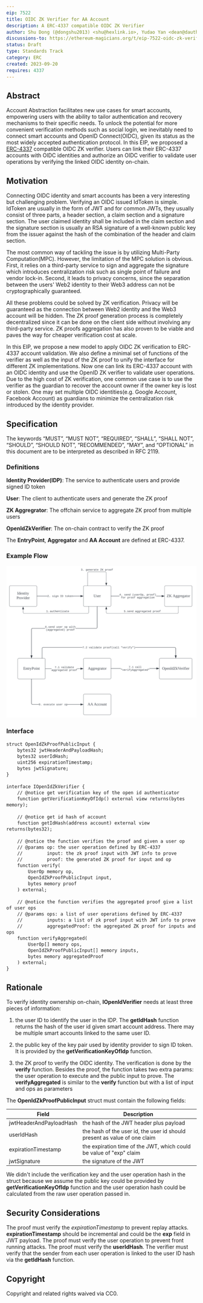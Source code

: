 ```yaml
---
eip: 7522
title: OIDC ZK Verifier for AA Account
description: A ERC-4337 compatible OIDC ZK Verifier
author: Shu Dong (@dongshu2013) <shu@hexlink.io>, Yudao Yan <dean@dauth.network>, Song Z <s@misfit.id>, Kai Chen <kai@dauth.network>
discussions-to: https://ethereum-magicians.org/t/eip-7522-oidc-zk-verifier/15862
status: Draft
type: Standards Track
category: ERC
created: 2023-09-20
requires: 4337
---
```


## Abstract

Account Abstraction facilitates new use cases for smart accounts, empowering users with the ability to tailor authentication and recovery mechanisms to their specific needs. To unlock the potential for more convenient verification methods such as social login, we inevitably need to connect smart accounts and OpenID Connect(OIDC), given its status as the most widely accepted authentication protocol. In this EIP, we proposed a [ERC-4337](./erc-4337.md) compatible OIDC ZK verifier. Users can link their ERC-4337 accounts with OIDC identities and authorize an OIDC verifier to validate user operations by verifying the linked OIDC identity on-chain.

## Motivation

Connecting OIDC identity and smart accounts has been a very interesting but challenging problem. Verifying an OIDC issued IdToken is simple. IdToken are usually in the form of JWT and for common JWTs, they usually consist of three parts, a header section, a claim section and a signature section. The user claimed identity shall be included in the claim section and the signature section is usually an RSA signature of a well-known public key from the issuer against the hash of the combination of the header and claim section.

The most common way of tackling the issue is by utilizing Multi-Party Computation(MPC). However, the limitation of the MPC solution is obvious. First, it relies on a third-party service to sign and aggregate the signature which introduces centralization risk such as single point of failure and vendor lock-in. Second, it leads to privacy concerns, since the separation between the users' Web2 identity to their Web3 address can not be cryptographically guaranteed.

All these problems could be solved by ZK verification. Privacy will be guaranteed as the connection between Web2 identity and the Web3 account will be hidden. The ZK proof generation process is completely decentralized since it can be done on the client side without involving any third-party service. ZK proofs aggregation has also proven to be viable and paves the way for cheaper verification cost at scale.

In this EIP, we propose a new model to apply OIDC ZK verification to ERC-4337 account validation. We also define a minimal set of functions of the verifier as well as the input of the ZK proof to unify the interface for different ZK implementations. Now one can link its ERC-4337 account with an OIDC identity and use the OpenID ZK verifier to validate user operations. Due to the high cost of ZK verification, one common use case is to use the verifier as the guardian to recover the account owner if the owner key is lost or stolen. One may set multiple OIDC identities(e.g. Google Account, Facebook Account) as guardians to minimize the centralization risk introduced by the identity provider.

## Specification

The keywords “MUST”, “MUST NOT”, “REQUIRED”, “SHALL”, “SHALL NOT”, “SHOULD”, “SHOULD NOT”, “RECOMMENDED”, “MAY”, and “OPTIONAL” in this document are to be interpreted as described in RFC 2119.

### Definitions

**Identity Provider(IDP)**: The service to authenticate users and provide signed ID token

**User**: The client to authenticate users and generate the ZK proof

**ZK Aggregrator**: The offchain service to aggregate ZK proof from multiple users

**OpenIdZkVerifier**: The on-chain contract to verify the ZK proof

The **EntryPoint**, **Aggregator** and **AA Account** are defined at ERC-4337.

### Example Flow

![The example workflow](../assets/eip-7522/workflow.png)

### Interface

```
struct OpenIdZkProofPublicInput {
    bytes32 jwtHeaderAndPayloadHash;
    bytes32 userIdHash;
    uint256 expirationTimestamp;
    bytes jwtSignature;
}

interface IOpenIdZkVerifier {
    // @notice get verification key of the open id authenticator
    function getVerificationKeyOfIdp() external view returns(bytes memory);
 
    // @notice get id hash of account
    function getIdHash(address account) external view returns(bytes32);

    // @notice the function verifies the proof and given a user op
    // @params op: the user operation defined by ERC-4337
    //         input: the zk proof input with JWT info to prove
    //         proof: the generated ZK proof for input and op
    function verify(
        UserOp memory op,
        OpenIdZkProofPublicInput input,
        bytes memory proof
    ) external;

    // @notice the function verifies the aggregated proof give a list of user ops
    // @params ops: a list of user operations defined by ERC-4337
    //         inputs: a list of zk proof input with JWT info to prove
    //         aggregatedProof: the aggregated ZK proof for inputs and ops
    function verifyAggregated(
        UserOp[] memory ops,
        OpenIdZkProofPublicInput[] memory inputs,
        bytes memory aggregatedProof
    ) external;
}
```

## Rationale

To verify identity ownership on-chain, **IOpenIdVerifier** needs at least three pieces of information:

1. the user ID to identify the user in the IDP. The **getIdHash** function returns the hash of the user id given smart account address. There may be multiple smart accounts linked to the same user ID.

2. the public key of the key pair used by identity provider to sign ID token. It is provided by the **getVerificationKeyOfIdp** function.

3. the ZK proof to verify the OIDC identity. The verification is done by the **verify** function. Besides the proof, the function takes two extra params: the user operation to execute and the public input to prove. The **verifyAggregated** is similar to the **verify** function but with a list of input and ops as parameters

The **OpenIdZkProofPublicInput** struct must contain the following fields:

| Field      | Description |
| ----------- | ----------- |
| jwtHeaderAndPayloadHash | the hash of the JWT header plus payload |
| userIdHash   | the hash of the user id, the user id should present as value of one claim |
| expirationTimestamp | the expiration time of the JWT, which could be value of "exp" claim |
| jwtSignature | the signature of the JWT |

We didn't include the verification key and the user operation hash in the struct because we assume the public key could be provided by **getVerificationKeyOfIdp** function and the user operation hash could be calculated from the raw user operation passed in.

## Security Considerations

The proof must verify the *expirationTimestamp* to prevent replay attacks. **expirationTimestamp** should be incremental and could be the **exp** field in JWT payload. The proof must verify the user operation to prevent front running attacks. The proof must verify the **userIdHash**. The verifier must verify that the sender from each user operation is linked to the user ID hash via the **getIdHash** function.

## Copyright

Copyright and related rights waived via CC0.
